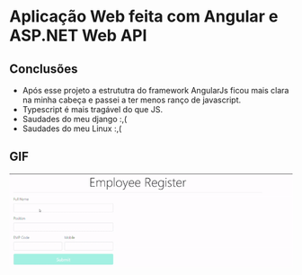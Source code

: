 # Aplicação Web feita com Angular e ASP.NET Web API

## Conclusões
* Após esse projeto a estrututra do framework AngularJs ficou mais clara na minha cabeça e passei a ter menos ranço de javascript.
* Typescript é mais tragável do que JS.
* Saudades do meu django :,(
* Saudades do meu Linux :,(


## GIF

<p align="center">
	<img src="static/new_gif.gif">
</p>
